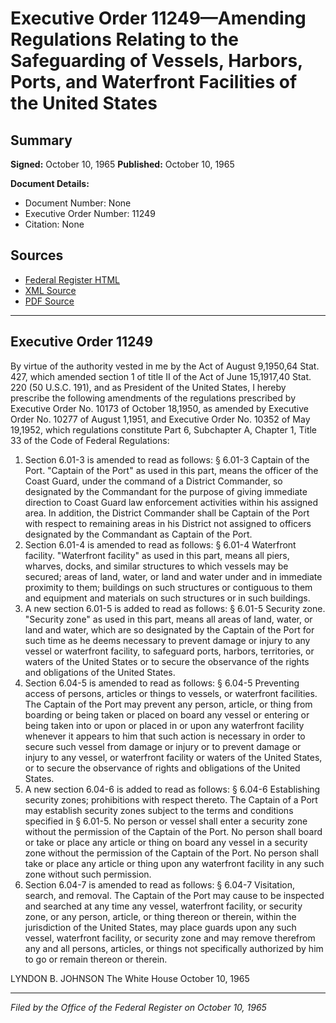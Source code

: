 # Executive Order 11249—Amending Regulations Relating to the Safeguarding of Vessels, Harbors, Ports, and Waterfront Facilities of the United States

## Summary

**Signed:** October 10, 1965
**Published:** October 10, 1965

**Document Details:**
- Document Number: None
- Executive Order Number: 11249
- Citation: None

## Sources
- [Federal Register HTML](https://www.presidency.ucsb.edu/documents/executive-order-11249-amending-regulations-relating-the-safeguarding-vessels-harbors-ports)
- [XML Source](None)
- [PDF Source](None)

---

## Executive Order 11249

By virtue of the authority vested in me by the Act of August 9,1950,64 Stat. 427, which amended section 1 of title II of the Act of June 15,1917,40 Stat. 220 (50 U.S.C. 191), and as President of the United States, I hereby prescribe the following amendments of the regulations prescribed by Executive Order No. 10173 of October 18,1950, as amended by Executive Order No. 10277 of August 1,1951, and Executive Order No. 10352 of May 19,1952, which regulations constitute Part 6, Subchapter A, Chapter 1, Title 33 of the Code of Federal Regulations:
1. Section 6.01-3 is amended to read as follows:
§ 6.01-3 Captain of the Port. "Captain of the Port" as used in this part, means the officer of the Coast Guard, under the command of a District Commander, so designated by the Commandant for the purpose of giving immediate direction to Coast Guard law enforcement activities within his assigned area. In addition, the District Commander shall be Captain of the Port with respect to remaining areas in his District not assigned to officers designated by the Commandant as Captain of the Port.
2. Section 6.01-4 is amended to read as follows:
§ 6.01-4 Waterfront facility. "Waterfront facility" as used in this part, means all piers, wharves, docks, and similar structures to which vessels may be secured; areas of land, water, or land and water under and in immediate proximity to them; buildings on such structures or contiguous to them and equipment and materials on such structures or in such buildings.
3. A new section 6.01-5 is added to read as follows:
§ 6.01-5 Security zone. "Security zone" as used in this part, means all areas of land, water, or land and water, which are so designated by the Captain of the Port for such time as he deems necessary to prevent damage or injury to any vessel or waterfront facility, to safeguard ports, harbors, territories, or waters of the United States or to secure the observance of the rights and obligations of the United States.
4. Section 6.04-5 is amended to read as follows:
§ 6.04-5 Preventing access of persons, articles or things to vessels, or waterfront facilities. The Captain of the Port may prevent any person, article, or thing from boarding or being taken or placed on board any vessel or entering or being taken into or upon or placed in or upon any waterfront facility whenever it appears to him that such action is necessary in order to secure such vessel from damage or injury or to prevent damage or injury to any vessel, or waterfront facility or waters of the United States, or to secure the observance of rights and obligations of the United States.
5. A new section 6.04-6 is added to read as follows:
§ 6.04-6 Establishing security zones; prohibitions with respect thereto. The Captain of a Port may establish security zones subject to the terms and conditions specified in § 6.01-5. No person or vessel shall enter a security zone without the permission of the Captain of the Port. No person shall board or take or place any article or thing on board any vessel in a security zone without the permission of the Captain of the Port. No person shall take or place any article or thing upon any waterfront facility in any such zone without such permission.
6. Section 6.04-7 is amended to read as follows:
§ 6.04-7 Visitation, search, and removal. The Captain of the Port may cause to be inspected and searched at any time any vessel, waterfront facility, or security zone, or any person, article, or thing thereon or therein, within the jurisdiction of the United States, may place guards upon any such vessel, waterfront facility, or security zone and may remove therefrom any and all persons, articles, or things not specifically authorized by him to go or remain thereon or therein.

LYNDON B. JOHNSON
The White House
October 10, 1965

---

*Filed by the Office of the Federal Register on October 10, 1965*

